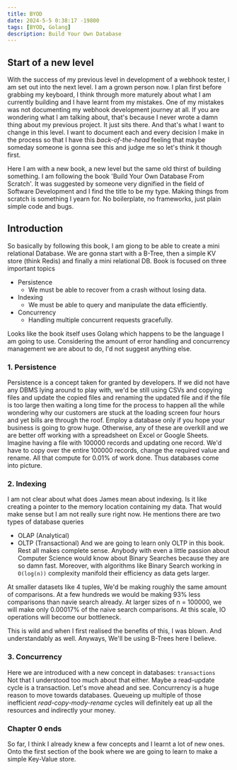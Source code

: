 ```yaml
---
title: BYOD
date: 2024-5-5 0:38:17 -19800
tags: [BYOD, Golang]
description: Build Your Own Database
---
```


## Start of a new level

With the success of my previous level in development of a webhook tester, I am set out into the next level. I am a grown person now. I plan first before grabbing my keyboard, I think through more maturely about what I am currently building and I have learnt from my mistakes. One of my mistakes was not documenting my webhook development journey at all. If you are wondering what I am talking about, that's because I never wrote a damn thing about my previous project. It just sits there. And that's what I want to change in this level. I want to document each and every decision I make in the process so that I have this _back-of-the-head_ feeling that maybe someday someone is gonna see this and judge me so let's think it though first.

Here I am with a new book, a new level but the same old thirst of building something. I am following the book 'Build Your Own Database From Scratch'. It was suggested by someone very dignified in the field of Software Development and I find the title to be my type. Making things from scratch is something I yearn for. No boilerplate, no frameworks, just plain simple code and bugs.

## Introduction

So basically by following this book, I am giong to be able to create a mini relational Database. We are gonna start with a B-Tree, then a simple KV store (think Redis) and finally a mini relational DB.
Book is focused on three important topics

- Persistence
  - We must be able to recover from a crash without losing data.
- Indexing
  - We must be able to query and manipulate the data efficiently.
- Concurrency
  - Handling multiple concurrent requests gracefully.

Looks like the book itself uses Golang which happens to be the language I am going to use. Considering the amount of error handling and concurrency management we are about to do, I'd not suggest anything else.

### 1. Persistence

Persistence is a concept taken for granted by developers. If we did not have any DBMS lying around to play with, we'd be still using CSVs and copying files and update the copied files and renaming the updated file and if the file is too large then waiting a long time for the process to happen all the while wondering why our customers are stuck at the loading screen four hours and yet bills are through the roof. Employ a database only if you hope your business is going to grow huge. Otherwise, any of these are overkill and we are better off working with a spreadsheet on Excel or Google Sheets.
Imagine having a file with 100000 records and updating one record. We'd have to copy over the entire 100000 records, change the required value and rename. All that compute for 0.01% of work done. Thus databases come into picture.

### 2. Indexing

I am not clear about what does James mean about indexing. Is it like creating a pointer to the memory location containing my data. That would make sense but I am not really sure right now. He mentions there are two types of database queries

- OLAP (Analytical)
- OLTP (Transactional)
And we are going to learn only OLTP in this book. Rest all makes complete sense. Anybody with even a little passion about Computer Science would know about Binary Searches because they are so damn fast. Moreover, with algorithms like Binary Search working in `O(log(n))` complexity manifold their efficiency as data gets larger.

At smaller datasets like 4 tuples, We'd be making roughly the same amount of comparisons. At a few hundreds we would be making 93% less comparisons than navie search already. At larger sizes of n = 100000, we will make only 0.00017% of the naive search comparisons. At this scale, IO operations will become our bottleneck.

This is wild and when I first realised the benefits of this, I was blown. And understandably as well. Anyways, We'll be using B-Trees here I believe.

### 3. Concurrency

Here we are introduced with a new concept in databases: `transactions`\
Not that I understood too much about that either. Maybe a read-update cycle is a transaction. Let's move ahead and see. Concurrency is a huge reason to move towards databases. Queueing up multiple of those inefficient _read-copy-mody-rename_ cycles will definitely eat up all the resources and indirectly your money.

### Chapter 0 ends

So far, I think I already knew a few concepts and I learnt a lot of new ones. Onto the first section of the book where we are going to learn to make a simple Key-Value store.
